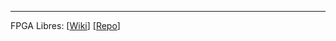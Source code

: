 -----
FPGA Libres: [[Wiki](https://github.com/Obijuan/open-fpga-verilog-tutorial/wiki)] [[Repo](https://github.com/Obijuan/open-fpga-verilog-tutorial)]